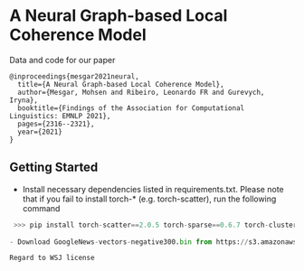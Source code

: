 # A Neural Graph-based Local Coherence Model

Data and code for our paper

```
@inproceedings{mesgar2021neural,
  title={A Neural Graph-based Local Coherence Model},
  author={Mesgar, Mohsen and Ribeiro, Leonardo FR and Gurevych, Iryna},
  booktitle={Findings of the Association for Computational Linguistics: EMNLP 2021},
  pages={2316--2321},
  year={2021}
}
```
## Getting Started
* Install necessary dependencies listed in requirements.txt. Please note that if you fail to install torch-* (e.g. torch-scatter), run the following command
```python
 >>> pip install torch-scatter==2.0.5 torch-sparse==0.6.7 torch-cluster==1.5.7 torch-spline-conv==1.2.0 torch-geometric==1.6.1  -f https://pytorch-geometric.com/whl/torch-1.6.0+cu101.html
 
- Download GoogleNews-vectors-negative300.bin from https://s3.amazonaws.com/dl4j-distribution/GoogleNews-vectors-negative300.bin.gz

Regard to WSJ license
